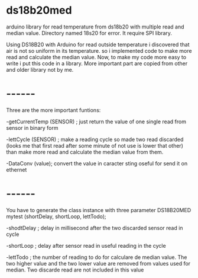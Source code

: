 # ds18b20med
arduino library for read temperature from ds18b20 with multiple read and median value. Directory named 18s20 for error. It require SPI library.
 
Using DS18B20 with Arduino for read outside temperature i discovered that air is not so uniform in its temperature. so i implemented code to make more read and calculate the median value. Now, to make my code more easy to write i put this code in a library. More important part are copied from other and older library not by me.


# ------
Three are the more important funtions:

-getCurrentTemp (SENSOR) ;
just return  the value of one single read from sensor in binary form

-lettCycle (SENSOR) ;
make a reading cycle so made two read discarded (looks me that first read after some minute of not use is lower that other) than make more read and calculate the median value from them.

-DataConv (value);
convert the value in caracter sting oseful for send it on ethernet

# ------
You have to generate the class instance with three parameter
DS18B20MED mytest (shortDelay, shortLoop, lettTodo);

-shodtDelay ; 
delay in millisecond after the two discarded sensor read in cycle

-shortLoop ; 
delay after sensor read in useful reading in the cycle

-lettTodo ; 
the number of reading to do for calculare de median value. The two higher value and the two lower value are removed from values used for median. Two discarde read are not included in this value

